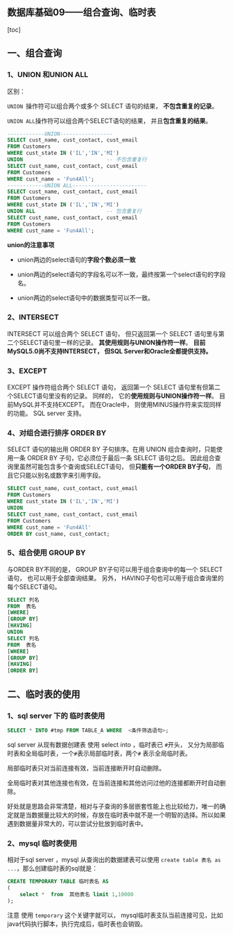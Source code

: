 ## 数据库基础09——组合查询、临时表

[toc]

## 一、组合查询

### 1、UNION 和UNION ALL

区别：

`UNION `操作符可以组合两个或多个 SELECT 语句的结果， **不包含重复的记录**。 

`UNION ALL`操作符可以组合两个SELECT语句的结果， 并且**包含重复的结果**。  

```sql
------------UNION-----------------
SELECT cust_name, cust_contact, cust_email    
FROM Customers
WHERE cust_state IN ('IL','IN','MI')
UNION							-- 不包含重复行
SELECT cust_name, cust_contact, cust_email
FROM Customers
WHERE cust_name = 'Fun4All';
------------UNION ALL------------------------
SELECT cust_name, cust_contact, cust_email
FROM Customers
WHERE cust_state IN ('IL','IN','MI')
UNION ALL						-- 包含重复行
SELECT cust_name, cust_contact, cust_email
FROM Customers
WHERE cust_name = 'Fun4All';
```

**union的注意事项**

- union两边的select语句的**字段个数必须一致** 

- union两边的select语句的字段名可以不一致，最终按第一个select语句的字段名。

- union两边的select语句中的数据类型可以不一致。

### 2、INTERSECT 

INTERSECT 可以组合两个 SELECT 语句， 但只返回第一个 SELECT 语句里与第二个SELECT语句里一样的记录。 **其使用规则与UNION操作符一样**。 **目前MySQL5.0尚不支持INTERSECT， 但SQL Server和Oracle全都提供支持。** 

### 3、EXCEPT

EXCEPT 操作符组合两个 SELECT 语句， 返回第一个 SELECT 语句里有但第二个SELECT语句里没有的记录。 同样的， 它的**使用规则与UNION操作符一样**。 目前MySQL并不支持EXCEPT。 而在Oracle中， 则使用MINUS操作符来实现同样的功能。 SQL server 支持。

### 4、对组合进行排序 ORDER BY

SELECT 语句的输出用 ORDER BY 子句排序。在用 UNION 组合查询时，只能使用一条 ORDER BY 子句，它必须位于最后一条 SELECT 语句之后。 因此组合查询里虽然可能包含多个查询或SELECT语句， 但**只能有一个ORDER BY子句**， 而且它只能以别名或数字来引用字段。 

```sql
SELECT cust_name, cust_contact, cust_email
FROM Customers
WHERE cust_state IN ('IL','IN','MI')
UNION
SELECT cust_name, cust_contact, cust_email
FROM Customers
WHERE cust_name = 'Fun4All'
ORDER BY cust_name, cust_contact;
```



### 5、组合使用 GROUP BY

与ORDER BY不同的是， GROUP BY子句可以用于组合查询中的每一个 SELECT语句， 也可以用于全部查询结果。 另外， HAVING子句也可以用于组合查询里的每个SELECT语句。 

```sql
SELECT 列名
FROM  表名
[WHERE]
[GROUP BY]
[HAVING]
UNION
SELECT 列名
FROM  表名
[WHERE]
[GROUP BY]
[HAVING]
[ORDER BY]
```

## 二、临时表的使用



### 1、sql server 下的 临时表使用

```sql
SELECT * INTO #tmp FROM TABLE_A WHERE  <条件筛选语句>;
```

sql  server 从现有数据创建表 使用 select into   ，临时表已 `#`开头， 又分为局部临时表和全局临时表，一个`#`表示局部临时表，两个`#` 表示全局临时表。

局部临时表只对当前连接有效，当前连接断开时自动删除。

全局临时表对其他连接也有效，在当前连接和其他访问过他的连接都断开时自动删除。

好处就是思路会非常清楚，相对与子查询的多层嵌套性能上也比较给力，唯一的确定就是当数据量比较大的时候，存放在临时表中就不是一个明智的选择。所以如果遇到数据量非常大的，可以尝试分批放到临时表中。

### 2、mysql 临时表使用

相对于sql server ，mysql 从查询出的数据建表可以使用 `create table 表名 as ...`，那么创建临时表的sql就是：

```sql
CREATE TEMPORARY TABLE 临时表名 AS
(
	select *  from  其他表名 limit 1,10000
);
```

注意 使用 `temporary`  这个关键字就可以， mysql临时表支队当前连接可见，比如java代码执行脚本，执行完成后，临时表也会销毁。



